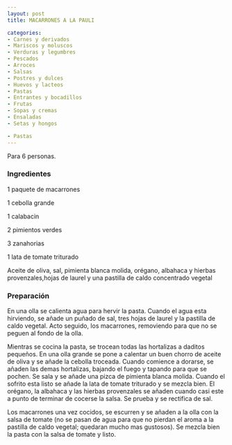 ```yaml
---
layout: post
title: MACARRONES A LA PAULI

categories:
- Carnes y derivados
- Mariscos y moluscos
- Verduras y legumbres
- Pescados
- Arroces
- Salsas
- Postres y dulces
- Huevos y lacteos
- Pastas
- Entrantes y bocadillos
- Frutas
- Sopas y cremas
- Ensaladas
- Setas y hongos

- Pastas
---
```

Para 6 personas.

<h3>Ingredientes</h3>
1 paquete de macarrones

1 cebolla grande

1 calabacin

2 pimientos verdes

3 zanahorias

1 lata de tomate triturado

Aceite de oliva, sal, pimienta blanca molida, orégano, albahaca y hierbas provenzales,hojas de laurel y una pastilla de caldo concentrado vegetal

<h3>Preparación</h3>
En una olla se calienta agua para hervir la pasta. Cuando el agua esta hirviendo, se añade un puñado de sal, tres hojas de laurel y la pastilla de caldo vegetal. Acto seguido, los macarrones, removiendo para que no se peguen al fondo de la olla.

Mientras se cocina la pasta, se trocean todas las hortalizas a daditos pequeños. En una olla grande se pone a calentar un buen chorro de aceite de oliva y se añade la cebolla troceada. Cuando comience a dorarse, se añaden las demas hortalizas, bajando el fuego y tapando para que se pochen. Se sala y se añade una pizca de pimienta blanca molida. Cuando el sofrito esta listo se añade la lata de tomate triturado y se mezcla bien. El orégano, la albahaca y las hierbas provenzales se añaden cuando casi este a punto de terminar de cocerse la salsa. Se prueba y se rectifica de sal.

Los macarrones una vez cocidos, se escurren y se añaden a la olla con la salsa de tomate (no se pasan de agua para que no pierdan el aroma a la pastilla de caldo vegetal; quedaran mucho mas gustosos). Se mezcla bien la pasta con la salsa de tomate y listo.

